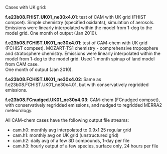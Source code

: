Cases with UK grid:

**f.e23b08.FHIST.UK01_ne30x4.01**: test of CAM with UK grid (FHIST compset). Simple chemistry (specified oxidants), simulation of aerosols. 
Emissions were linearly interpolated within the model from 1-deg to the model grid. One month of output (Jan 2010).

**f.e23b08.FCHIST.UK01_ne30x4.01**: test of CAM-chem with UK grid (FCHIST compset). MOZART-TS1 chemistry - comprehensive troposphere and stratosphere chemistry. 
Emissions were linearly interpolated within the model from 1-deg to the model grid.  Used 1-month spinup of land model from CAM case.  
One month of output (Jan 2010). 

**f.e23b08.FCHIST.UK01_ne30x4.02**: Same as f.e23b08.FCHIST.UK01_ne30x4.01, but with conservatively regridded emissions.

**f.e23b08.FCnudged.UK01_ne30x4.03**: CAM-chem (FCnudged compset), with conservatively regridded emissions, and nudged to regridded MERRA2 meteorology.

All CAM-chem cases have the following output file streams:
- cam.h0: monthly avg interpolated to 0.9x1.25 regular grid
- cam.h1: monthly avg on UK grid (unstructured grid)
- cam.h2: daily avg of a few 3D compounds, 1-day per file
- cam.h3: hourly output of a few species, surface only, 24 hours per file
